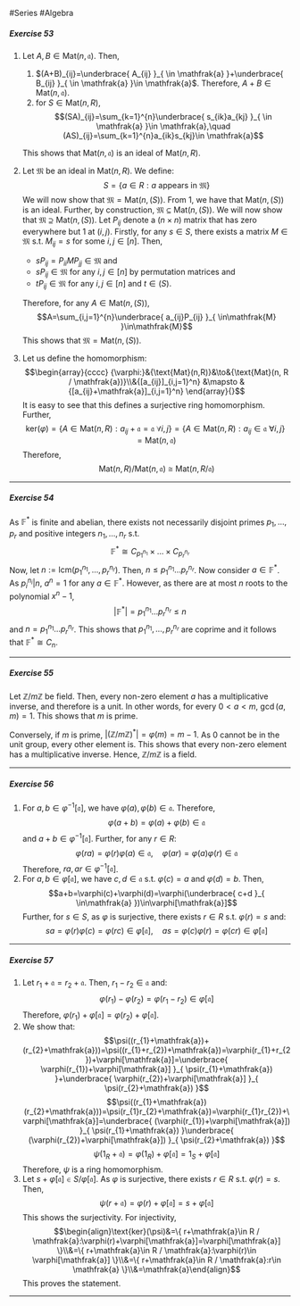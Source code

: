 #Series #Algebra

##### Exercise 53
1. Let $A,B\in \text{Mat}(n,\mathfrak{a})$. Then, 
	1. $(A+B)_{ij}=\underbrace{ A_{ij} }_{ \in \mathfrak{a} }+\underbrace{ B_{ij} }_{ \in \mathfrak{a} }\in \mathfrak{a}$. Therefore, $A+B\in \text{Mat}(n,\mathfrak{a})$.
	2. for $S\in \text{Mat}(n,R)$,$$(SA)_{ij}=\sum_{k=1}^{n}\underbrace{ s_{ik}a_{kj} }_{ \in \mathfrak{a} }\in \mathfrak{a},\quad (AS)_{ij}=\sum_{k=1}^{n}a_{ik}s_{kj}\in \mathfrak{a}$$
	   
	This shows that $\text{Mat}(n,\mathfrak{a})$ is an ideal of $\text{Mat}(n,R)$.
2. Let $\mathfrak{M}$ be an ideal in $\text{Mat}(n,R)$. We define: $$S=\{ a\in R:a\text{ appears in }\mathfrak{M} \}$$We will now show that $\mathfrak{M}=\text{Mat}(n,(S))$. From 1, we have that $\text{Mat}(n,(S))$ is an ideal. Further, by construction, $\mathfrak{M}\subseteq \text{Mat}(n,(S))$. We will now show that $\mathfrak{M}\supseteq \text{Mat}(n,(S))$. Let $P_{ij}$ denote a $(n\times n)$ matrix that has zero everywhere but $1$ at $(i,j)$. Firstly, for any $s\in S$, there exists a matrix $M\in \mathfrak{M}$ s.t. $M_{ij}=s$ for some $i,j\in[n]$.  Then, 
	- $sP_{ij}=P_{ii}MP_{jj}\in\mathfrak{M}$ and
	- $sP_{ij}\in \mathfrak{M}$ for any $i,j\in[n]$ by permutation matrices and
	- $t P_{ij}\in\mathfrak{M}$ for any $i,j\in[n]$ and $t\in(S)$.
	  
	Therefore, for any $A\in \text{Mat}(n,(S))$, $$A=\sum_{i,j=1}^{n}\underbrace{ a_{ij}P_{ij} }_{ \in\mathfrak{M} }\in\mathfrak{M}$$
	This shows that $\mathfrak{M}=\text{Mat}(n,(S))$.
3. Let us define the homomorphism: $$\begin{array}{cccc} {\varphi:}&{\text{Mat}(n,R)}&\to&{\text{Mat}(n, R / \mathfrak{a})}\\&{[a_{ij}]_{i,j=1}^n} &\mapsto & {[a_{ij}+\mathfrak{a}]_{i,j=1}^n} \end{array}{}$$It is easy to see that this defines a surjective ring homomorphism. Further, $$\text{ker}(\varphi)=\{ A\in \text{Mat}(n,R): a_{ij}+\mathfrak{a}=\mathfrak{a}\ \forall i,j\}=\{ A\in \text{Mat}(n,R): a_{ij}\in\mathfrak{a}\ \forall i,j\}=\text{Mat}(n,\mathfrak{a})$$Therefore, $$\text{Mat}(n,R) / \text{Mat}(n,\mathfrak{a})\cong \text{Mat}(n, R / \mathfrak{a})$$
---
##### Exercise 54
As $\mathbb{F}^{*}$ is finite and abelian, there exists not necessarily disjoint primes $p_{1},\dots,p_{r}$ and positive integers $n_{1},\dots,n_{r}$ s.t. $$\mathbb{F}^{*}\cong C_{p_{1}^{n_{1}}}\times\dots \times C_{p_{r}^{n_{r}}}$$Now, let $n:=\text{lcm}(p_{1}^{n_{1}},\dots,p_{r}^{n_{r}})$. Then, $n\leq p_{1}^{n_{1}}\dots p_{r}^{n_{r}}$. Now consider $a\in \mathbb{F}^{*}$. As $p_{i}^{n_{i}}|n$, $a^n=1$ for any $a\in \mathbb{F}^{*}$. However, as there are at most $n$ roots to the polynomial $x^n-1$,$$\left| \mathbb{F}^* \right|=p_{1}^{n_{1}}\dots p_{r}^{n_{r}}\leq n $$ and $n=p_{1}^{n_{1}}\dots p_{r}^{n_{r}}$. This shows that $p_{1}^{n_{1}},\dots,p_{r}^{n_{r}}$ are coprime and it follows that $\mathbb{F}^{*}\cong C_{n}$.

---
##### Exercise 55
Let $\mathbb{Z} / m\mathbb{Z}$ be field. Then, every non-zero element $a$ has a multiplicative inverse, and therefore is a unit. In other words, for every $0<a<m$, $\gcd(a,m)=1$. This shows that $m$ is prime. 

Conversely, if $m$ is prime, $\left| (\mathbb{Z} / m\mathbb{Z})^{*} \right|=\varphi(m)=m-1$. As $0$ cannot be in the unit group, every other element is. This shows that every non-zero element has a multiplicative inverse. Hence, $\mathbb{Z} / m\mathbb{Z}$ is a field.


---
##### Exercise 56
1. For $a,b\in \varphi ^{-1}[\mathfrak{a}]$, we have $\varphi(a),\varphi(b)\in \mathfrak{a}$. Therefore, $$\varphi(a+b)=\varphi(a)+\varphi(b)\in\mathfrak{a}$$and $a+b\in \varphi ^{-1}[\mathfrak{a}]$. Further, for any $r\in R$: $$\varphi(ra)=\varphi(r)\varphi(a)\in \mathfrak{a},\quad \varphi(ar)=\varphi(a)\varphi(r)\in\mathfrak{a}$$Therefore, $ra,ar\in \varphi^{-1}[\mathfrak{a}]$.
2. For $a,b\in \varphi[\mathfrak{a}]$, we have $c,d\in \mathfrak{a}$ s.t. $\varphi(c)=a$ and $\varphi(d)=b$. Then, $$a+b=\varphi(c)+\varphi(d)=\varphi(\underbrace{ c+d }_{ \in\mathfrak{a} })\in\varphi[\mathfrak{a}]$$
	Further, for $s\in S$, as $\varphi$ is surjective, there exists $r\in R$ s.t. $\varphi(r)=s$ and: $$sa=\varphi(r)\varphi(c)=\varphi(rc)\in\varphi[\mathfrak{a}],\quad as=\varphi(c)\varphi(r)=\varphi(cr)\in\varphi[\mathfrak{a}]$$
---
##### Exercise 57
1. Let $r_{1}+\mathfrak{a}=r_{2}+\mathfrak{a}$. Then, $r_{1}-r_{2}\in \mathfrak{a}$ and: $$\varphi(r_{1})-\varphi(r_{2})=\varphi(r_{1}-r_{2})\in \varphi[\mathfrak{a}]$$ Therefore, $\varphi(r_{1})+\varphi[\mathfrak{a}]=\varphi(r_{2})+\varphi[\mathfrak{a}]$.
2. We show that: $$\psi((r_{1}+\mathfrak{a})+(r_{2}+\mathfrak{a}))=\psi((r_{1}+r_{2})+\mathfrak{a})=\varphi(r_{1}+r_{2})+\varphi[\mathfrak{a}]=\underbrace{ \varphi(r_{1})+\varphi[\mathfrak{a}] }_{ \psi(r_{1}+\mathfrak{a}) }+\underbrace{ \varphi(r_{2})+\varphi[\mathfrak{a}] }_{ \psi(r_{2}+\mathfrak{a}) }$$
	$$\psi((r_{1}+\mathfrak{a})(r_{2}+\mathfrak{a}))=\psi(r_{1}r_{2}+\mathfrak{a})=\varphi(r_{1}r_{2})+\varphi[\mathfrak{a}]=\underbrace{ (\varphi(r_{1})+\varphi[\mathfrak{a}]) }_{ \psi(r_{1}+\mathfrak{a}) }\underbrace{ (\varphi(r_{2})+\varphi[\mathfrak{a}]) }_{ \psi(r_{2}+\mathfrak{a}) }$$
	$$\psi(1_{R}+\mathfrak{a})=\varphi(1_{R})+\varphi[\mathfrak{a}]=1_{S}+\varphi [\mathfrak{a}]$$
	Therefore, $\psi$ is a ring homomorphism.
3. Let $s+\varphi[\mathfrak{a}]\in S / \varphi[\mathfrak{a}]$. As $\varphi$ is surjective, there exists $r\in R$ s.t. $\varphi(r)=s$. Then, $$\psi(r+\mathfrak{a})=\varphi(r)+\varphi[\mathfrak{a}]=s+\varphi[\mathfrak{a}]$$This shows the surjectivity. For injectivity, $$\begin{align}\text{ker}(\psi)&=\{ r+\mathfrak{a}\in R / \mathfrak{a}:\varphi(r)+\varphi[\mathfrak{a}]=\varphi[\mathfrak{a}] \}\\&=\{ r+\mathfrak{a}\in R / \mathfrak{a}:\varphi(r)\in \varphi[\mathfrak{a}] \}\\&=\{ r+\mathfrak{a}\in R / \mathfrak{a}:r\in \mathfrak{a} \}\\&=\mathfrak{a}\end{align}$$This proves the statement.
---